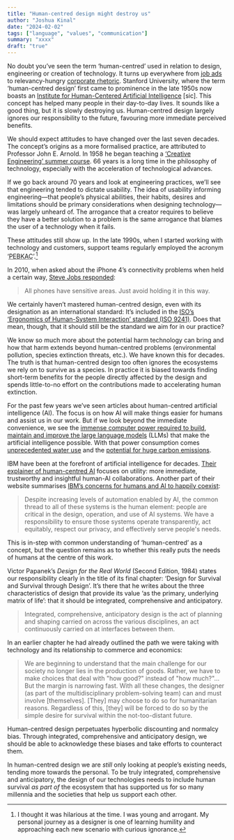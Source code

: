 ```yaml
---
title: "Human-centred design might destroy us"
author: "Joshua Kinal"
date: "2024-02-02"
tags: ["language", "values", "communication"]
summary: "xxxx"
draft: "true"
---
```


No doubt you’ve seen the term ‘human-centred’ used in relation to design, engineering or creation of technology. It turns up everywhere from [job ads](https://www.seek.com.au/%22human-centred%22-jobs) to relevancy-hungry [corporate rhetoric](https://www.mckinsey.com/search?q=human+centered&pageFilter=all&sort=default&start=1). Stanford University, where the term ‘human-centred design’ first came to prominence in the late 1950s now boasts an [Institute for Human-Centered Artificial Intelligence](https://hai.stanford.edu/navigate/welcome) [sic]. This concept has helped many people in their day-to-day lives. It sounds like a good thing, but it is slowly destroying us. Human-centred design largely ignores our responsibility to the future, favouring more immediate perceived benefits.

We should expect attitudes to have changed over the last seven decades. The concept’s origins as a more formalised practice, are attributed to Professor John E. Arnold. In 1958 he began teaching a [‘Creative Engineering’ summer course](https://inist.org/library/1959.John%20E%20Arnold.Creative%20Engineering.pdf). 66 years is a long time in the philosophy of technology, especially with the acceleration of technological advances.

If we go back around 70 years and look at engineering practices, we’ll see that engineering tended to dictate usability. The idea of usability informing engineering&mdash;that people’s physical abilities, their habits, desires and limitations should be primary considerations when designing technology&mdash;was largely unheard of. The arrogance that a creator requires to believe they have a better solution to a problem is the same arrogance that blames the user of a technology when it fails.

These attitudes still show up. In the late 1990s, when I started working with technology and customers, support teams regularly employed the acronym ‘<abbr title="problem exists between keyboard and chair">PEBKAC</abbr>’.[^1]

In 2010, when asked about the iPhone 4’s connectivity problems when held a certain way, [Steve Jobs responded](https://arstechnica.com/gadgets/2010/06/jobs-on-iphone-4-antenna-avoid-holding-it-in-this-way/):

> All phones have sensitive areas. Just avoid holding it in this way.

We certainly haven’t mastered human-centred design, even with its designation as an international standard: It’s included in the [ISO’s ‘Ergonomics of Human-System Interaction’ standard (ISO&nbsp;9241)](https://www.iso.org/standard/77520.html). Does that mean, though, that it should still be the standard we aim for in our practice?

We know so much more about the potential harm technology can bring and how that harm extends beyond human-centred problems (environmental pollution, species extinction threats, etc.). We have known this for decades. The truth is that human-centred design too often ignores the ecosystems we rely on to survive as a species. In practice it is biased towards finding short-term benefits for the people directly affected by the design and spends little-to-no effort on the contributions made to accelerating human extinction.

For the past few years we’ve seen articles about human-centred artificial intelligence (AI). The focus is on how AI will make things easier for humans and assist us in our work. But if we look beyond the immediate convenience, we see the [immense computer power required to build, maintain and improve the large language models](https://www.technologyreview.com/2019/06/06/239031/training-a-single-ai-model-can-emit-as-much-carbon-as-five-cars-in-their-lifetimes/) (LLMs) that make the artificial intelligence possible. With that power consumption comes [unprecedented water use](https://fortune.com/2023/09/09/ai-chatgpt-usage-fuels-spike-in-microsoft-water-consumption/) and the [potential for huge carbon emissions](https://arxiv.org/pdf/1906.02243v1.pdf).

IBM have been at the forefront of artificial intelligence for decades. [Their explainer of human-centred AI](https://research.ibm.com/blog/what-is-human-centered-ai) focuses on utility: more immediate, trustworthy and insightful human-AI collaborations. Another part of their website summarises [IBM’s concerns for humans and AI to happily coexist](https://research.ibm.com/topics/human-centered-ai):

> Despite increasing levels of automation enabled by AI, the common thread to all of these systems is the human element: people are critical in the design, operation, and use of AI systems. We have a responsibility to ensure those systems operate transparently, act equitably, respect our privacy, and effectively serve people's needs.

This is in-step with common understanding of ‘human-centred’ as a concept, but the question remains as to whether this really puts the needs of humans at the centre of this work.

Victor Papanek’s _Design for the Real World_ (Second Edition, 1984) states our responsibility clearly in the title of its final chapter: ‘Design for Survival and Survival through Design’. It’s there that he writes about the three characteristics of design that provide its value ‘as the primary, underlying matrix of life’: that it should be integrated, comprehensive and anticipatory.

> Integrated, comprehensive, anticipatory design is the act of planning and shaping carried on across the various disciplines, an act continuously carried on at interfaces between them.

In an earlier chapter he had already outlined the path we were taking with technology and its relationship to commerce and economics:

> We are beginning to understand that the main challenge for our society no longer lies in the production of goods. Rather, we have to make choices that deal with "how good?" instead of "how much?"… But the margin is narrowing fast. With all these changes, the designer (as part of the multidisciplinary problem-solving team) can and must involve [themselves]. [They] may choose to do so for humanitarian reasons. Regardless of this, [they] will be forced to do so by the simple desire for survival within the not-too-distant future.

Human-centred design perpetuates hyperbolic discounting and normalcy bias. Through integrated, comprehensive and anticipatory design, we should be able to acknowledge these biases and take efforts to counteract them.

In human-centred design we are _still_ only looking at people’s existing needs, tending more towards the personal. To be truly integrated, comprehensive and anticipatory, the design of our technologies needs to include human survival _as part of_ the ecosystem that has supported us for so many millennia and the societies that help us support each other.

[^1]: I thought it was hilarious at the time. I was young and arrogant. My personal journey as a designer is one of learning humility and approaching each new scenario with curious ignorance.
